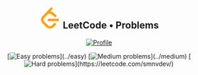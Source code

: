 <h2 align="center">
    <img alt="LeetCode logo" src="assets/leetcode.svg" />
    LeetCode • Problems
</h2>

<div align="center">

[![Profile](https://img.shields.io/badge/leetcode.com-smnvdev-f79f1b.svg?logo=leetcode)](https://leetcode.com/smnvdev/)
</div>

<div align="center">

[![Easy problems](https://img.shields.io/badge/Easy-4_/_579-00b8a3.svg?labelColor=rgba(45,181,93,0.15))](../easy)
[![Medium problems](https://img.shields.io/badge/Medium-0_/_1229-ffc01e.svg?labelColor=rgba(255,160,30,.15))](../medium)
[![Hard problems](https://img.shields.io/badge/Hard-0_/_504-ef4743.svg?labelColor=rgba(239,71,67,.25))](https://leetcode.com/smnvdev/)
</div>